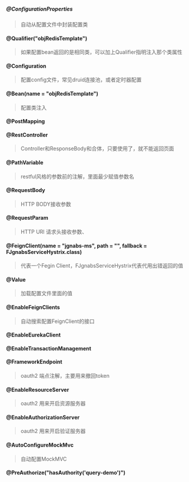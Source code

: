 ##### @ConfigurationProperties
> 自动从配置文件中封装配置类

#### @Qualifier("objRedisTemplate")
> 如果配置bean返回的是相同类，可以加上Qualifier指明注入那个类属性

#### @Configuration
> 配置config文件，常见druid连接池，或者定时器配置

#### @Bean(name = "objRedisTemplate")
> 配置类注入

#### @PostMapping

#### @RestController
> Controller和ResponseBody和合体，只要使用了，就不能返回页面

#### @PathVariable
> restful风格的参数前的注解，里面最少赋值参数名

#### @RequestBody
> HTTP BODY接收参数

#### @RequestParam
> HTTP URl 请求头接收参数、

#### @FeignClient(name = "jgnabs-ms", path = "", fallback = FJgnabsServiceHystrix.class)
> 代表一个Fegin Client，FJgnabsServiceHystrix代表代用出错返回的值

#### @Value
> 加载配置文件里面的值

#### @EnableFeignClients
> 自动搜索配置FeignClient的接口

#### @EnableEurekaClient

#### @EnableTransactionManagement

#### @FrameworkEndpoint
> oauth2 端点注解，主要用来撤回token

#### @EnableResourceServer 
> oauth2 用来开启资源服务器

#### @EnableAuthorizationServer 
> oauth2 用来开启验证服务器

#### @AutoConfigureMockMvc 
> 自动配置MockMVC

#### @PreAuthorize("hasAuthority('query-demo')")



























